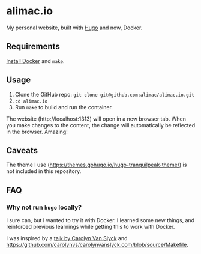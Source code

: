 # alimac.io

My personal website, built with [Hugo](https://gohugo.io/) and now, Docker.

## Requirements

[Install Docker](https://docs.docker.com/install/) and `make`.

## Usage

1. Clone the GitHub repo: `git clone git@github.com:alimac/alimac.io.git`
1. `cd alimac.io`
1. Run `make` to build and run the container.

The website (http://localhost:1313) will open in a new browser tab. When you make changes to the content, the change will automatically be reflected in the browser. Amazing!

## Caveats

The theme I use (https://themes.gohugo.io/hugo-tranquilpeak-theme/) is not included in this repository.

## FAQ

### Why not run `hugo` locally?

I sure can, but I wanted to try it with Docker. I learned some new things, and reinforced previous learnings while getting this to work with Docker.

I was inspired by a [talk by Carolyn Van Slyck](http://carolynvanslyck.com/talk/docker/go/#/) and https://github.com/carolynvs/carolynvanslyck.com/blob/source/Makefile.
